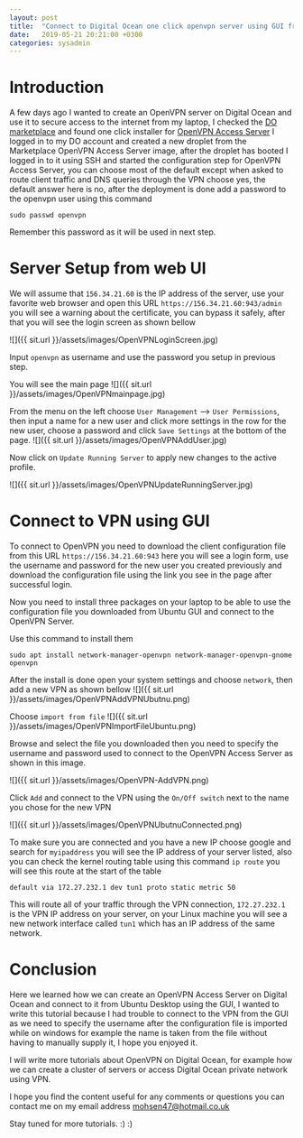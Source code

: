 ```yaml
---
layout: post
title:  "Connect to Digital Ocean one click openvpn server using GUI from Ubuntu"
date:   2019-05-21 20:21:00 +0300
categories: sysadmin
---
```


# Introduction

A few days ago I wanted to create an OpenVPN server on Digital Ocean and use it to secure access
to the internet from my laptop, I checked the [DO marketplace](https://marketplace.digitalocean.com)
and found one click installer for [OpenVPN Access Server](https://marketplace.digitalocean.com/apps/openvpn-access-server)
I logged in to my DO account and created a new droplet from the Marketplace OpenVPN Access Server image, after
the droplet has booted I logged in to it using SSH and started the configuration step for OpenVPN Access Server,
you can choose most of the default except when asked to route client traffic and DNS queries through the VPN
choose yes, the default answer here is no, after the deployment is done add a password to the openvpn user
using this command

```
sudo passwd openvpn
```
Remember this password as it will be used in next step.

# Server Setup from web UI
We will assume that `156.34.21.60` is the IP address of the server, use your favorite web browser and open
this URL `https://156.34.21.60:943/admin` you will see a warning about the certificate, you can bypass it
safely, after that you will see the login screen as shown bellow

![]({{ sit.url }}/assets/images/OpenVPNLoginScreen.jpg)

Input `openvpn` as username and use the password you setup in previous step.

You will see the main page
![]({{ sit.url }}/assets/images/OpenVPNmainpage.jpg)

From the menu on the left choose `User Management` --> `User Permissions`, then input a name for a new user
and click more settings in the row for the new user, choose a password and click `Save Settings` at the bottom
of the page.
![]({{ sit.url }}/assets/images/OpenVPNAddUser.jpg)

Now click on `Update Running Server` to apply new changes to the active profile.

![]({{ sit.url }}/assets/images/OpenVPNUpdateRunningServer.jpg)

# Connect to VPN using GUI
To connect to OpenVPN you need to download the client configuration file from this URL
`https://156.34.21.60:943` here you will see a login form, use the username and password
for the new user you created previously and download the configuration file using the link
you see in the page after successful login.

Now you need to install three packages on your laptop to be able to use the configuration file
you downloaded from Ubuntu GUI and connect to the OpenVPN Server.

Use this command to install them

```
sudo apt install network-manager-openvpn network-manager-openvpn-gnome openvpn
```

After the install is done open your system settings and choose `network`, then add a new VPN as shown bellow
![]({{ sit.url }}/assets/images/OpenVPNAddVPNUbutnu.png)

Choose `import from file`
![]({{ sit.url }}/assets/images/OpenVPNImportFileUbuntu.png)

Browse and select the file you downloaded then you need to specify the username and password
used to connect to the OpenVPN Access Server as shown in this image.

![]({{ sit.url }}/assets/images/OpenVPN-AddVPN.png)

Click `Add` and connect to the VPN using the `On/Off switch` next to the name you chose for the
new VPN

![]({{ sit.url }}/assets/images/OpenVPNUbutnuConnected.png)

To make sure you are connected and you have a new IP choose google and search for `myipaddress` you will
see the IP address of your server listed, also you can check the kernel routing table using this command
`ip route` you will see this route at the start of the table

```
default via 172.27.232.1 dev tun1 proto static metric 50
```

This will route all of your traffic through the VPN connection, `172.27.232.1` is the VPN IP address
on your server, on your Linux machine you will see a new network interface called `tun1` which has
an IP address of the same network.

# Conclusion

Here we learned how we can create an OpenVPN Access Server on Digital Ocean and connect to it from Ubuntu
Desktop using the GUI, I wanted to write this tutorial because I had trouble to connect to the VPN
from the GUI as we need to specify the username after the configuration file is imported while on windows
for example the name is taken from the file without having to manually supply it, I hope you enjoyed it.

I will write more tutorials about OpenVPN on Digital Ocean, for example how we can create a cluster of
servers or access Digital Ocean private network using VPN.

I hope you find the content useful for any comments or questions you can contact me
on my email address [mohsen47@hotmail.co.uk](mailto:mohsen47@hotmail.co.uk?subject=OpenVPN-Ubuntu-GUI)

Stay tuned for more tutorials. :) :)
